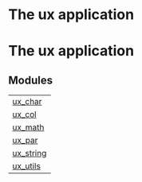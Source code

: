 

<h1>The ux application</h1>

The ux application
==================


<h2 class="indextitle">Modules</h2>



<table width="100%" border="0" summary="list of modules">
<tr><td><a href="ux_char.md" class="module">ux_char</a></td></tr>
<tr><td><a href="ux_col.md" class="module">ux_col</a></td></tr>
<tr><td><a href="ux_math.md" class="module">ux_math</a></td></tr>
<tr><td><a href="ux_par.md" class="module">ux_par</a></td></tr>
<tr><td><a href="ux_string.md" class="module">ux_string</a></td></tr>
<tr><td><a href="ux_utils.md" class="module">ux_utils</a></td></tr></table>

